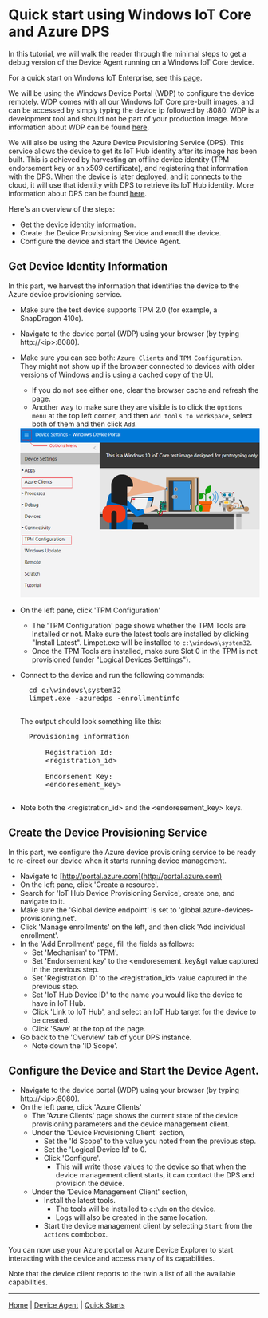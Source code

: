 # Quick start using Windows IoT Core and Azure DPS

In this tutorial, we will walk the reader through the minimal steps to get a debug version of the Device Agent running on a Windows IoT Core device.

For a quick start on Windows IoT Enterprise, see this [page](quick-start-iot-enterprise.md).

We will be using the Windows Device Portal (WDP) to configure the device remotely.
WDP comes with all our Windows IoT Core pre-built images, and can be accessed by simply typing the device ip followed by :8080.
WDP is a development tool and should not be part of your production image.
More information about WDP can be found [here](https://docs.microsoft.com/en-us/windows/uwp/debug-test-perf/device-portal).

We will also be using the Azure Device Provisioning Service (DPS). This service allows the device to get its IoT Hub identity after its image has been built.
This is achieved by harvesting an offline device identity (TPM endorsement key or an x509 certificate), and registering that information with the DPS. When the device is later deployed, and it connects to the cloud, it will use that identity with DPS to retrieve its IoT Hub identity.
More information about DPS can be found [here](https://docs.microsoft.com/en-us/azure/iot-dps/).

Here's an overview of the steps:
- Get the device identity information.
- Create the Device Provisioning Service and enroll the device.
- Configure the device and start the Device Agent.

## Get Device Identity Information

In this part, we harvest the information that identifies the device to the Azure device provisioning service.

- Make sure the test device supports TPM 2.0 (for example, a SnapDragon 410c).
- Navigate to the device portal (WDP) using your browser (by typing http://&lt;ip&gt;:8080).
- Make sure you can see both: `Azure Clients` and `TPM Configuration`. They might not show up if the browser connected to devices with older versions of Windows and is using a cached copy of the UI.
    - If you do not see either one, clear the browser cache and refresh the page.
    - Another way to make sure they are visible is to click the `Options menu` at the top left corner, and then `Add tools to workspace`, select both of them and then click `Add`.

    <img src="wdp-menu.png" width="800"/>

- On the left pane, click 'TPM Configuration'
    - The 'TPM Configuration' page shows whether the TPM Tools are Installed or not. Make sure the latest tools are installed by clicking "Install Latest". Limpet.exe will be installed to `c:\windows\system32`.
    - Once the TPM Tools are installed, make sure Slot 0 in the TPM is not provisioned (under "Logical Devices Setttings").
- Connect to the device and run the following commands:
    <pre>
    cd c:\windows\system32
    limpet.exe -azuredps -enrollmentinfo
    </pre>

    The output should look something like this:

    <pre>
    Provisioning information

        Registration Id:
        &lt;registration_id&gt;

        Endorsement Key:
        &lt;endoresement_key&gt;
    </pre>
- Note both the &lt;registration_id&gt; and the &lt;endoresement_key&gt; keys.

## Create the Device Provisioning Service

In this part, we configure the Azure device provisioning service to be ready to re-direct our device when it starts running device management.

- Navigate to [http://portal.azure.com](http://portal.azure.com)
- On the left pane, click 'Create a resource'.
- Search for 'IoT Hub Device Provisioning Service', create one, and navigate to it.
- Make sure the 'Global device endpoint' is set to 'global.azure-devices-provisioning.net'.
- Click 'Manage enrollments' on the left, and then click 'Add individual enrollment'.
- In the 'Add Enrollment' page, fill the fields as follows:
    - Set 'Mechanism' to 'TPM'.
    - Set 'Endorsement key' to the &lt;endoresement_key&gt value captured in the previous step.
    - Set 'Registration ID' to the &lt;registration_id&gt; value captured in the previous step.
    - Set 'IoT Hub Device ID' to the name you would like the device to have in IoT Hub.
    - Click 'Link to IoT Hub', and select an IoT Hub target for the device to be created.
    - Click 'Save' at the top of the page.
- Go back to the 'Overview' tab of your DPS instance.
    - Note down the 'ID Scope'.

## Configure the Device and Start the Device Agent.

- Navigate to the device portal (WDP) using your browser (by typing http://&lt;ip&gt;:8080).
- On the left pane, click 'Azure Clients'
    - The 'Azure Clients' page shows the current state of the device provisioning parameters and the device management client.
    - Under the 'Device Provisioning Client' section, 
        - Set the 'Id Scope' to the value you noted from the previous step.
        - Set the 'Logical Device Id' to 0.
        - Click 'Configure'.
            - This will write those values to the device so that when the device management client starts, it can contact the DPS and provision the device.
    - Under the 'Device Management Client' section,
        - Install the latest tools.
            - The tools will be installed to `c:\dm` on the device.
            - Logs will also be created in the same location.
        - Start the device management client by selecting `Start` from the `Actions` combobox.

You can now use your Azure portal or Azure Device Explorer to start interacting with the device and access many of its capabilities.

Note that the device client reports to the twin a list of all the available capabilities.

----

[Home](../../README.md) | [Device Agent](device-agent.md) | [Quick Starts](quick-start.md)
